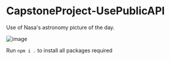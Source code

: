 # CapstoneProject-UsePublicAPI
Use of Nasa's astronomy picture of the day.


![image](https://github.com/Mantra159/CapstoneProject-UsePublicAPI/assets/76619992/aa65e73e-b0a5-4213-a2aa-279026628638)

Run ```npm i .``` to install all packages required
